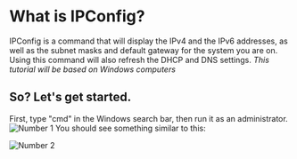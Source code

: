 # What is IPConfig?
IPConfig is a command that will display the IPv4 and the IPv6 addresses, as well as the subnet masks and default gateway for the system you are on.
Using this command will also refresh the DHCP and DNS settings.
*This tutorial will be based on Windows computers*
## So? Let's get started.
First, type "cmd" in the Windows search bar, then run it as an administrator.
![Number 1](https://xedricity.com/static/images/How%20to%20open%20command%20prompt%20as%20administrator.jpg)
You should see something similar to this:

![Number 2](https://media.geeksforgeeks.org/wp-content/uploads/20200318174134/How-cmd-looks.png)
